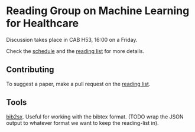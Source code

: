 # Reading Group on Machine Learning for Healthcare
Discussion takes place in CAB H53, 16:00 on a Friday.

Check the [schedule](https://github.com/ratschlab/mlhc-seminar/blob/master/schedule.md) and the [reading list](https://github.com/ratschlab/mlhc-seminar/blob/master/reading-list.md) for more details.

## Contributing
To suggest a paper, make a pull request on the [reading list](https://github.com/ratschlab/mlhc-seminar/blob/master/reading-list.md).

## Tools
[bib2sx](https://github.com/mattmight/bib2sx). Useful for working with the bibtex format. (TODO wrap the JSON output to whatever format we want to keep the reading-list in).
